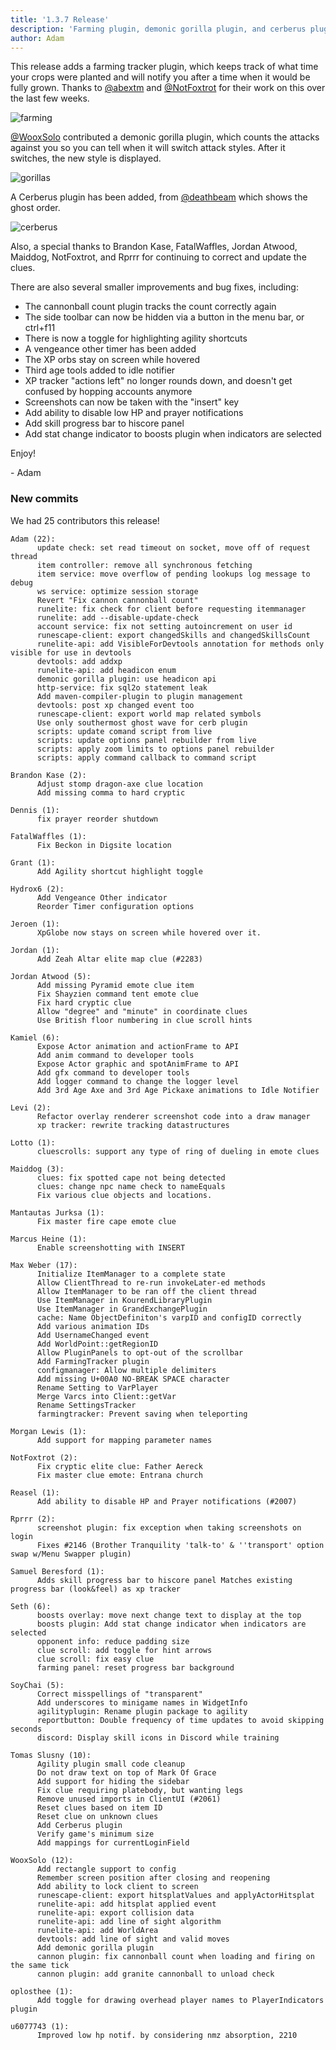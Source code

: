 ```yaml
---
title: '1.3.7 Release'
description: 'Farming plugin, demonic gorilla plugin, and cerberus plugin'
author: Adam
---
```


This release adds a farming tracker plugin, which keeps track of what time your
crops were planted and will notify you after a time when it would be fully
grown. Thanks to [@abextm](https://github.com/abextm) and
[@NotFoxtrot](https://github.com/NotFoxtrot) for their work on this over the
last few weeks.

![farming](/img/blog/1.3.7-Release/farming.png)

[@WooxSolo](https://github.com/wooxsolo) contributed a demonic gorilla plugin,
which counts the attacks against you so you can tell when it will switch attack
styles. After it switches, the new style is displayed.

![gorillas](/img/blog/1.3.7-Release/gorillas.png)

A Cerberus plugin has been added, from
[@deathbeam](https://github.com/deathbeam) which shows the ghost order.

![cerberus](/img/blog/1.3.7-Release/cerberus.png)

Also, a special thanks to Brandon Kase, FatalWaffles, Jordan Atwood, Maiddog,
NotFoxtrot, and Rprrr for continuing to correct and update the clues.

There are also several smaller improvements and bug fixes, including:

- The cannonball count plugin tracks the count correctly again
- The side toolbar can now be hidden via a button in the menu bar, or ctrl+f11
- There is now a toggle for highlighting agility shortcuts
- A vengeance other timer has been added
- The XP orbs stay on screen while hovered
- Third age tools added to idle notifier
- XP tracker "actions left" no longer rounds down, and doesn't get confused by
  hopping accounts anymore
- Screenshots can now be taken with the "insert" key
- Add ability to disable low HP and prayer notifications
- Add skill progress bar to hiscore panel
- Add stat change indicator to boosts plugin when indicators are selected

Enjoy!

\- Adam

### New commits

We had 25 contributors this release!

```
Adam (22):
      update check: set read timeout on socket, move off of request thread
      item controller: remove all synchronous fetching
      item service: move overflow of pending lookups log message to debug
      ws service: optimize session storage
      Revert "Fix cannon cannonball count"
      runelite: fix check for client before requesting itemmanager
      runelite: add --disable-update-check
      account service: fix not setting autoincrement on user id
      runescape-client: export changedSkills and changedSkillsCount
      runelite-api: add VisibleForDevtools annotation for methods only visible for use in devtools
      devtools: add addxp
      runelite-api: add headicon enum
      demonic gorilla plugin: use headicon api
      http-service: fix sql2o statement leak
      Add maven-compiler-plugin to plugin management
      devtools: post xp changed event too
      runescape-client: export world map related symbols
      Use only southermost ghost wave for cerb plugin
      scripts: update comand script from live
      scripts: update options panel rebuilder from live
      scripts: apply zoom limits to options panel rebuilder
      scripts: apply command callback to command script

Brandon Kase (2):
      Adjust stomp dragon-axe clue location
      Add missing comma to hard cryptic

Dennis (1):
      fix prayer reorder shutdown

FatalWaffles (1):
      Fix Beckon in Digsite location

Grant (1):
      Add Agility shortcut highlight toggle

Hydrox6 (2):
      Add Vengeance Other indicator
      Reorder Timer configuration options

Jeroen (1):
      XpGlobe now stays on screen while hovered over it.

Jordan (1):
      Add Zeah Altar elite map clue (#2283)

Jordan Atwood (5):
      Add missing Pyramid emote clue item
      Fix Shayzien command tent emote clue
      Fix hard cryptic clue
      Allow "degree" and "minute" in coordinate clues
      Use British floor numbering in clue scroll hints

Kamiel (6):
      Expose Actor animation and actionFrame to API
      Add anim command to developer tools
      Expose Actor graphic and spotAnimFrame to API
      Add gfx command to developer tools
      Add logger command to change the logger level
      Add 3rd Age Axe and 3rd Age Pickaxe animations to Idle Notifier

Levi (2):
      Refactor overlay renderer screenshot code into a draw manager
      xp tracker: rewrite tracking datastructures

Lotto (1):
      cluescrolls: support any type of ring of dueling in emote clues

Maiddog (3):
      clues: fix spotted cape not being detected
      clues: change npc name check to nameEquals
      Fix various clue objects and locations.

Mantautas Jurksa (1):
      Fix master fire cape emote clue

Marcus Heine (1):
      Enable screenshotting with INSERT

Max Weber (17):
      Initialize ItemManager to a complete state
      Allow ClientThread to re-run invokeLater-ed methods
      Allow ItemManager to be ran off the client thread
      Use ItemManager in KourendLibraryPlugin
      Use ItemManager in GrandExchangePlugin
      cache: Name ObjectDefiniton's varpID and configID correctly
      Add various animation IDs
      Add UsernameChanged event
      Add WorldPoint::getRegionID
      Allow PluginPanels to opt-out of the scrollbar
      Add FarmingTracker plugin
      configmanager: Allow multiple delimiters
      Add missing U+00A0 NO-BREAK SPACE character
      Rename Setting to VarPlayer
      Merge Varcs into Client::getVar
      Rename SettingsTracker
      farmingtracker: Prevent saving when teleporting

Morgan Lewis (1):
      Add support for mapping parameter names

NotFoxtrot (2):
      Fix cryptic elite clue: Father Aereck
      Fix master clue emote: Entrana church

Reasel (1):
      Add ability to disable HP and Prayer notifications (#2007)

Rprrr (2):
      screenshot plugin: fix exception when taking screenshots on login
      Fixes #2146 (Brother Tranquility 'talk-to' & ''transport' option swap w/Menu Swapper plugin)

Samuel Beresford (1):
      Adds skill progress bar to hiscore panel Matches existing progress bar (look&feel) as xp tracker

Seth (6):
      boosts overlay: move next change text to display at the top
      boosts plugin: Add stat change indicator when indicators are selected
      opponent info: reduce padding size
      clue scroll: add toggle for hint arrows
      clue scroll: fix easy clue
      farming panel: reset progress bar background

SoyChai (5):
      Correct misspellings of "transparent"
      Add underscores to minigame names in WidgetInfo
      agilityplugin: Rename plugin package to agility
      reportbutton: Double frequency of time updates to avoid skipping seconds
      discord: Display skill icons in Discord while training

Tomas Slusny (10):
      Agility plugin small code cleanup
      Do not draw text on top of Mark Of Grace
      Add support for hiding the sidebar
      Fix clue requiring platebody, but wanting legs
      Remove unused imports in ClientUI (#2061)
      Reset clues based on item ID
      Reset clue on unknown clues
      Add Cerberus plugin
      Verify game's minimum size
      Add mappings for currentLoginField

WooxSolo (12):
      Add rectangle support to config
      Remember screen position after closing and reopening
      Add ability to lock client to screen
      runescape-client: export hitsplatValues and applyActorHitsplat
      runelite-api: add hitsplat applied event
      runelite-api: export collision data
      runelite-api: add line of sight algorithm
      runelite-api: add WorldArea
      devtools: add line of sight and valid moves
      Add demonic gorilla plugin
      cannon plugin: fix cannonball count when loading and firing on the same tick
      cannon plugin: add granite cannonball to unload check

oplosthee (1):
      Add toggle for drawing overhead player names to PlayerIndicators plugin

u6077743 (1):
      Improved low hp notif. by considering nmz absorption, 2210
```
